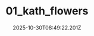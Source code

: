 ---
title: "01_kath_flowers"
description: ""
image: "/uploads/photos/1761814162191-01_kath_flowers.webp"
thumbnail: "/uploads/photos/1761814162191-01_kath_flowers-thumb.webp"
width: 4000
height: 6000
featured: false
date: 2025-10-30T08:49:22.201Z
order: 0
---